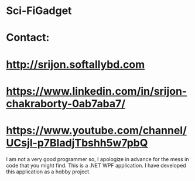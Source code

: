 # Sci-FiGadget
# Contact: 
# http://srijon.softallybd.com 
# https://www.linkedin.com/in/srijon-chakraborty-0ab7aba7/ 
# https://www.youtube.com/channel/UCsjl-p7BIadjTbshh5w7pbQ

I am not a very good programmer so, I apologize in advance for the mess in code that you might find. This is a .NET WPF application. I have developed this application as a hobby project.
